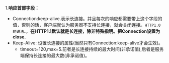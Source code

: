 1.**响应首部字段：**
- Connection:keep-alive.表示长连接。并且每次的响应都需要带上这个字段的值，否则的话，客户端就认为服务器不支持长连接，就会关闭连接。```HTTP1.0的说法。```，**在HTTP1.1默认就是长连接，除非特殊指明。把Connection设置为close.**
- Keep-Alive: 设置长连接的属性(当然只有Connection:keep-alive才会生效)。
    - timeout=120,max=5.前者是长连接持续的最大时间(非承诺值),后者是服务端保持长连接的最大数(非承诺值)。
